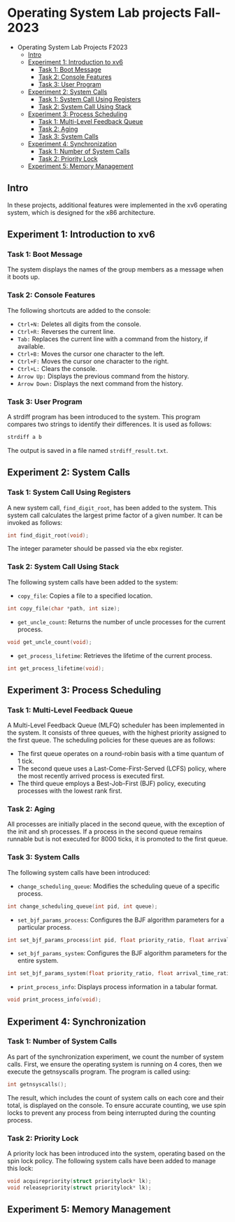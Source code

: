 # Operating System Lab projects Fall-2023
- Operating System Lab Projects F2023
  - [Intro](#Intro)
  - [Experiment 1: Introduction to xv6](#Experiment-1-Introduction-to-xv6)
    - [Task 1: Boot Message](#Task-1-Boot-Message)
    - [Task 2: Console Features](#Task-2-Console-Features)
    - [Task 3: User Program](#Task-3-User-Program)
  - [Experiment 2: System Calls](#Experiment-2-System-Calls)
    - [Task 1: System Call Using Registers](#Task-1-System-Call-Using-Registers)
    - [Task 2: System Call Using Stack](#Task-2-System-Call-Using-Stack)
  - [Experiment 3: Process Scheduling](#Experiment-3-Process-Scheduling)
    - [Task 1: Multi-Level Feedback Queue](#Task-1-Multi-Level-Feedback-Queue)
    - [Task 2: Aging](#Task-2-Aging)
    - [Task 3: System Calls](#Task-3-System-Calls)
  - [Experiment 4: Synchronization](#Experiment-4-Synchronization)
    - [Task 1: Number of System Calls](#Task-1-Number-of-System-Calls)
    - [Task 2: Priority Lock](#Task-2-Priority-Lock)
  - [Experiment 5: Memory Management](#Experiment-5-Memory-Management)
 
## Intro
In these projects, additional features were implemented in the xv6 operating system, which is designed for the x86 architecture.

## Experiment 1: Introduction to xv6
### Task 1: Boot Message
The system displays the names of the group members as a message when it boots up.
### Task 2: Console Features
The following shortcuts are added to the console:

- `Ctrl+N:` Deletes all digits from the console.
- `Ctrl+R:` Reverses the current line.
- `Tab:` Replaces the current line with a command from the history, if available.
- `Ctrl+B:` Moves the cursor one character to the left.
- `Ctrl+F:` Moves the cursor one character to the right.
- `Ctrl+L:` Clears the console.
- `Arrow Up:` Displays the previous command from the history.
- `Arrow Down:` Displays the next command from the history.
### Task 3: User Program  
A strdiff program has been introduced to the system. This program compares two strings to identify their differences. It is used as follows:
```Python
strdiff a b
```
The output is saved in a file named `strdiff_result.txt`.

## Experiment 2: System Calls
### Task 1: System Call Using Registers
A new system call, `find_digit_root`, has been added to the system. This system call calculates the largest prime factor of a given number. It can be invoked as follows:
```CPP
int find_digit_root(void);
```
The integer parameter should be passed via the ebx register.

### Task 2: System Call Using Stack

The following system calls have been added to the system:
- `copy_file`: Copies a file to a specified location.
```CPP
int copy_file(char *path, int size);
```
- `get_uncle_count`: Returns the number of uncle processes for the current process.
```CPP
void get_uncle_count(void);
```
- `get_process_lifetime`: Retrieves the lifetime of the current process.
```CPP
int get_process_lifetime(void);
```
## Experiment 3: Process Scheduling
### Task 1: Multi-Level Feedback Queue
A Multi-Level Feedback Queue (MLFQ) scheduler has been implemented in the system. It consists of three queues, with the highest priority assigned to the first queue. The scheduling policies for these queues are as follows:

- The first queue operates on a round-robin basis with a time quantum of 1 tick.
- The second queue uses a Last-Come-First-Served (LCFS) policy, where the most recently arrived process is executed first.
- The third queue employs a Best-Job-First (BJF) policy, executing processes with the lowest rank first.

### Task 2: Aging
All processes are initially placed in the second queue, with the exception of the init and sh processes. If a process in the second queue remains runnable but is not executed for 8000 ticks, it is promoted to the first queue.

### Task 3: System Calls
The following system calls have been introduced:
- `change_scheduling_queue`: Modifies the scheduling queue of a specific process.
```CPP
int change_scheduling_queue(int pid, int queue);
```
- `set_bjf_params_process`: Configures the BJF algorithm parameters for a particular process.
```CPP
int set_bjf_params_process(int pid, float priority_ratio, float arrival_time_ratio, float executed_cycles_ratio);
```
- `set_bjf_params_system`: Configures the BJF algorithm parameters for the entire system.
```CPP
int set_bjf_params_system(float priority_ratio, float arrival_time_ratio, float executed_cycles_ratio);
```
- `print_process_info`: Displays process information in a tabular format.
```CPP
void print_process_info(void);
```

## Experiment 4: Synchronization
### Task 1: Number of System Calls
As part of the synchronization experiment, we count the number of system calls. First, we ensure the operating system is running on 4 cores, then we execute the getnsyscalls program. The program is called using:
```CPP
int getnsyscalls();
```
The result, which includes the count of system calls on each core and their total, is displayed on the console. To ensure accurate counting, we use spin locks to prevent any process from being interrupted during the counting process.
### Task 2: Priority Lock
A priority lock has been introduced into the system, operating based on the spin lock policy. The following system calls have been added to manage this lock:
```CPP
void acquirepriority(struct prioritylock* lk);
void releasepriority(struct prioritylock* lk);
```
## Experiment 5: Memory Management








